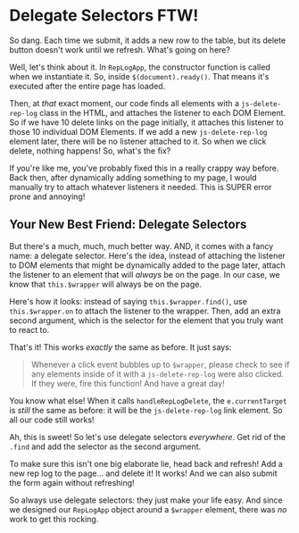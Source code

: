 # Delegate Selectors FTW!

So dang. Each time we submit, it adds a new row to the table, but its delete button
doesn't work until we refresh. What's going on here?

Well, let's think about it. In `RepLogApp`, the constructor function is called when
we instantiate it. So, inside `$(document).ready()`. That means it's executed after
the entire page has loaded.

Then, at *that* exact moment, our code finds all elements with a `js-delete-rep-log`
class in the HTML, and attaches the listener to each DOM Element. So if we have 10
delete links on the page initially, it attaches this listener to those 10 individual
DOM Elements. If we add a new `js-delete-rep-log` element later, there will be no
listener attached to it. So when we click delete, nothing happens! So, what's the fix?

If you're like me, you've probably fixed this in a really crappy way before. Back
then, after dynamically adding something to my page, I would manually try to attach
whatever listeners it needed. This is SUPER error prone and annoying!

## Your New Best Friend: Delegate Selectors

But there's a much, much, much better way. AND, it comes with a fancy name: a
delegate selector. Here's the idea, instead of attaching the listener to DOM elements
that might be dynamically added to the page later, attach the listener to an element
that will *always* be on the page. In our case, we know that `this.$wrapper` will
always be on the page.

Here's how it looks: instead of saying `this.$wrapper.find()`, use `this.$wrapper.on`
to attach the listener to the wrapper. Then, add an extra second argument, which is
the selector for the element that you truly want to react to.

That's it! This works *exactly* the same as before. It just says:

> Whenever a click event bubbles up to `$wrapper`, please check to see if any
> elements inside of it with a `js-delete-rep-log` were also clicked. If they were,
> fire this function! And have a great day!

You know what else! When it calls `handleRepLogDelete`, the `e.currentTarget` is
*still* the same as before: it will be the `js-delete-rep-log` link element. So
all our code still works!

Ah, this is sweet! So let's use delegate selectors *everywhere*. Get rid of the
`.find` and add the selector as the second argument.

To make sure this isn't one big elaborate lie, head back and refresh! Add a new
rep log to the page... and delete it! It works! And we can also submit the form
again without refreshing!

So always use delegate selectors: they just make your life easy. And since we designed
our `RepLogApp` object around a `$wrapper` element, there was *no* work to get this
rocking.
